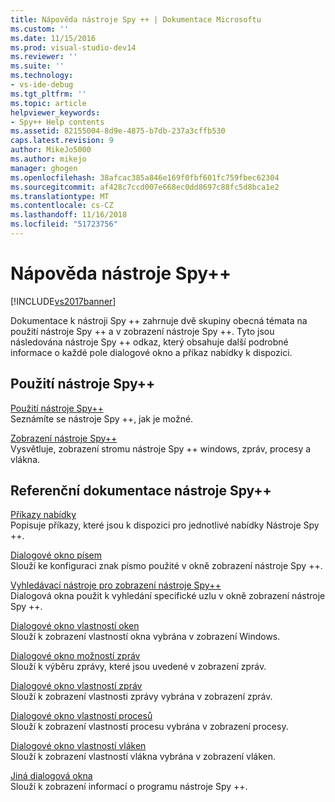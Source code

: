 ```yaml
---
title: Nápověda nástroje Spy ++ | Dokumentace Microsoftu
ms.custom: ''
ms.date: 11/15/2016
ms.prod: visual-studio-dev14
ms.reviewer: ''
ms.suite: ''
ms.technology:
- vs-ide-debug
ms.tgt_pltfrm: ''
ms.topic: article
helpviewer_keywords:
- Spy++ Help contents
ms.assetid: 82155004-8d9e-4875-b7db-237a3cffb530
caps.latest.revision: 9
author: MikeJo5000
ms.author: mikejo
manager: ghogen
ms.openlocfilehash: 38afcac385a846e169f0fbf601fc759fbec62304
ms.sourcegitcommit: af428c7ccd007e668ec0dd8697c88fc5d8bca1e2
ms.translationtype: MT
ms.contentlocale: cs-CZ
ms.lasthandoff: 11/16/2018
ms.locfileid: "51723756"
---
```

# <a name="spy-help"></a>Nápověda nástroje Spy++
[!INCLUDE[vs2017banner](../includes/vs2017banner.md)]

Dokumentace k nástroji Spy ++ zahrnuje dvě skupiny obecná témata na použití nástroje Spy ++ a v zobrazení nástroje Spy ++. Tyto jsou následována nástroje Spy ++ odkaz, který obsahuje další podrobné informace o každé pole dialogové okno a příkaz nabídky k dispozici.  
  
## <a name="using-spy"></a>Použití nástroje Spy++  
 [Použití nástroje Spy++](../debugger/using-spy-increment.md)  
 Seznámíte se nástroje Spy ++, jak je možné.  
  
 [Zobrazení nástroje Spy++](../debugger/spy-increment-views.md)  
 Vysvětluje, zobrazení stromu nástroje Spy ++ windows, zpráv, procesy a vlákna.  
  
## <a name="spy-reference"></a>Referenční dokumentace nástroje Spy++  
 [Příkazy nabídky](../debugger/menu-commands.md)  
 Popisuje příkazy, které jsou k dispozici pro jednotlivé nabídky Nástroje Spy ++.  
  
 [Dialogové okno písem](../debugger/font-dialog-box-microsoft-spy-increment-help.md)  
 Slouží ke konfiguraci znak písmo použité v okně zobrazení nástroje Spy ++.  
  
 [Vyhledávací nástroje pro zobrazení nástroje Spy++](../debugger/search-tools-for-spy-increment-views.md)  
 Dialogová okna použit k vyhledání specifické uzlu v okně zobrazení nástroje Spy ++.  
  
 [Dialogové okno vlastností oken](../debugger/window-properties-dialog-box.md)  
 Slouží k zobrazení vlastností okna vybrána v zobrazení Windows.  
  
 [Dialogové okno možností zpráv](../debugger/message-options-dialog-box.md)  
 Slouží k výběru zprávy, které jsou uvedené v zobrazení zpráv.  
  
 [Dialogové okno vlastností zpráv](../debugger/message-properties-dialog-box.md)  
 Slouží k zobrazení vlastnosti zprávy vybrána v zobrazení zpráv.  
  
 [Dialogové okno vlastností procesů](../debugger/process-properties-dialog-box.md)  
 Slouží k zobrazení vlastností procesu vybrána v zobrazení procesy.  
  
 [Dialogové okno vlastností vláken](../debugger/thread-properties-dialog-box.md)  
 Slouží k zobrazení vlastností vlákna vybrána v zobrazení vláken.  
  
 [Jiná dialogová okna](../debugger/other-dialog-boxes.md)  
 Slouží k zobrazení informací o programu nástroje Spy ++.




